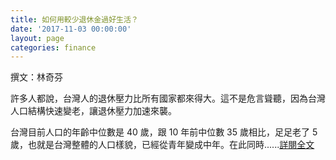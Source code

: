 ```yaml
---
title: 如何用較少退休金過好生活？
date: '2017-11-03 00:00:00'
layout: page
categories: finance
---
```


撰文：林奇芬
 
許多人都說，台灣人的退休壓力比所有國家都來得大。這不是危言聳聽，因為台灣人口結構快速變老，讓退休壓力加速來襲。

台灣目前人口的年齡中位數是 40 歲，跟 10 年前中位數 35 歲相比，足足老了 5 歲，也就是台灣整體的人口樣貌，已經從青年變成中年。在此同時......[詳閱全文](https://news.cnyes.com/news/id/3954056)
